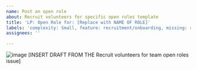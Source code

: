 ```yaml
---
name: Post an open role
about: Recruit volunteers for specific open roles template
title: 'LP: Open Role for: [Replace with NAME OF ROLE]'
labels: 'complexity: Small, feature: recruitment/onboarding, missing: role, missing: milestone'
assignees: ''

---
```


![image](https://user-images.githubusercontent.com/37763229/162591479-67a96690-854b-40c2-92e9-735b2bbe09b8.png)
[INSERT DRAFT FROM THE Recruit volunteers for team open roles issue]
